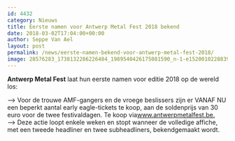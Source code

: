 ```yaml
---
id: 4432
category: Nieuws
title: Eerste namen voor Antwerp Metal Fest 2018 bekend
date: 2018-03-02T17:04:00+00:00
author: Seppe Van Ael
layout: post
permalink: /news/eerste-namen-bekend-voor-antwerp-metal-fest-2018/
image: 28576283_1738132286226484_1989540426175081590_n-1-e1520010228839.jpg
---
```

**Antwerp Metal Fest** laat hun eerste namen voor editie 2018 op de wereld los:

<div id="id_5a99836fa3b9e6f89026290" class="text_exposed_root text_exposed">
  <span class="text_exposed_show">–> Voor de trouwe AMF-gangers en de vroege beslissers zijn er VANAF NU een beperkt aantal early eagle-tickets te koop, aan de soldenprijs van 30 euro voor de twee festivaldagen. Te koop via<a href="http://www.antwerpmetalfest.be/" target="_blank" rel="nofollow noopener" data-lynx-mode="asynclazy" data-lynx-uri="https://l.facebook.com/l.php?u=http%3A%2F%2Fwww.antwerpmetalfest.be%2F&h=ATOxjubk3ADtBk5Olgip5vRKh7XvcitcSMafSvdBIDGqjSo3t7GA0ZYiNjltMMND_M3AXiT_C--smtTW8PRtMHYbG829EMwaZGcsw-JD">www.antwerpmetalfest.be.</a><br /> –> Deze actie loopt enkele weken en stopt wanneer de volledige affiche, met een tweede headliner en twee subheadliners, bekendgemaakt wordt.</span>
</div>

<div>
</div>

<div>
  <a href="http://www.rockxxl.coma>
</div>

<div id="fbPhotoSnowliftCTMButton">
</div>